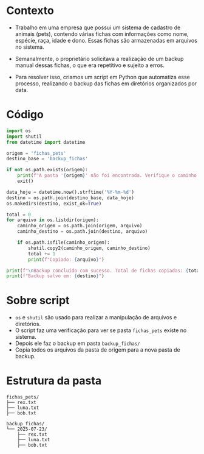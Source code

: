 # Contexto

- Trabalho em uma empresa que possui um sistema de cadastro de animais (pets), contendo várias fichas com informações como nome, espécie, raça, idade e dono. Essas fichas são armazenadas em arquivos no sistema.

- Semanalmente, o proprietário solicitava a realização de um backup manual dessas fichas, o que era repetitivo e sujeito a erros.
- Para resolver isso, criamos um script em Python que automatiza esse processo, realizando o backup das fichas em diretórios organizados por data.

# Código

~~~python
import os
import shutil
from datetime import datetime

origem = 'fichas_pets'
destino_base = 'backup_fichas'

if not os.path.exists(origem):
    print(f"A pasta '{origem}' não foi encontrada. Verifique o caminho.")
    exit()

data_hoje = datetime.now().strftime('%Y-%m-%d')
destino = os.path.join(destino_base, data_hoje)
os.makedirs(destino, exist_ok=True)

total = 0
for arquivo in os.listdir(origem):
    caminho_origem = os.path.join(origem, arquivo)
    caminho_destino = os.path.join(destino, arquivo)

    if os.path.isfile(caminho_origem):
        shutil.copy2(caminho_origem, caminho_destino)
        total += 1
        print(f"Copiado: {arquivo}")

print(f"\nBackup concluído com sucesso. Total de fichas copiadas: {total}")
print(f"Backup salvo em: {destino}")
~~~

# Sobre script

- `os` e `shutil` são usado para realizar a manipulação de arquivos e diretórios.
- O script faz uma verificação para ver se pasta `fichas_pets` existe no sistema.
- Depois ele faz o backup em pasta `backup_fichas/`
- Copia todos os arquivos da pasta de origem para a nova pasta de backup.

# Estrutura da pasta
```
fichas_pets/
├── rex.txt
├── luna.txt
├── bob.txt

backup_fichas/
└── 2025-07-23/
    ├── rex.txt
    ├── luna.txt
    ├── bob.txt
```
